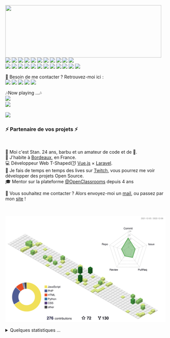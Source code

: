 <p>
  <img align="left" width="490" height="165" src="https://github-readme-stats.vercel.app/api?username=MrStanDu33&show_icons=true&hide_border=false&line_height=20&title_color=f69673&icon_color=1b93c9&show_owner=true"/>
  <p>
    <img src="https://img.shields.io/badge/-Visual%20Studio%20Code-23A9F2?style=flat-square&logo=Visual%20Studio%20Code&logoColor=white"/>
    <img src="https://img.shields.io/badge/-Github-181717?style=flat-square&logo=GitHub&logoColor=white"/>
    <img src="https://img.shields.io/badge/-Git-F44D27?style=flat-square&logo=Git&logoColor=white"/>
    <img src="https://img.shields.io/badge/-NPM-CB3837?style=flat-square&logo=NPM&logoColor=white"/>
    <img src="https://img.shields.io/badge/-Apache-D22128?style=flat-square&logo=Apache&logoColor=white"/>
    <img src="https://img.shields.io/badge/-Trello-0079BF?style=flat-square&logo=Trello&logoColor=white"/>
    <img src="https://img.shields.io/badge/-Slack-E01563?style=flat-square&logo=Slack&logoColor=white"/>
    <img src="https://img.shields.io/badge/-Sketch-FA6400?style=flat-square&logo=Sketch&logoColor=white"/>
    <img src="https://img.shields.io/badge/-MySQL-F29111?style=flat-square&logo=MySQL&logoColor=white"/>
    <img src="https://img.shields.io/badge/-Insomnia-5849BE?style=flat-square&logo=Insomnia&logoColor=white"/>
    <img src="https://img.shields.io/badge/-Notion-000000?style=flat-square&logo=Notion&logoColor=white"/><br/>
    <img src="https://img.shields.io/badge/-Vue.js-42B883?style=flat-square&logo=Vue.js&logoColor=white"/>
    <img src="https://img.shields.io/badge/-Laravel-F55247?style=flat-square&logo=Laravel&logoColor=white"/>
    <img src="https://img.shields.io/badge/-Lumen-E74430?style=flat-square&logo=Lumen&logoColor=white"/>
    <img src="https://img.shields.io/badge/-Storybook-FF4785?style=flat-square&logo=Storybook&logoColor=white"/>
    <img src="https://img.shields.io/badge/-WebPack-1C78C0?style=flat-square&logo=WebPack&logoColor=white"/>
    <img src="https://img.shields.io/badge/-ESLint-4B32C3?style=flat-square&logo=ESLint&logoColor=white"/>
    <img src="https://img.shields.io/badge/-HTML5-E34F26?style=flat-square&logo=HTML5&logoColor=white"/>
    <img src="https://img.shields.io/badge/-CSS3-1572B6?style=flat-square&logo=CSS3&logoColor=white"/>
    <img src="https://img.shields.io/badge/-Debian-A80030?style=flat-square&logo=Debian&logoColor=white"/>
    <img src="https://img.shields.io/badge/-Google%20Cloud-4285F4?style=flat-square&logo=Google%20Cloud&logoColor=white"/>
    <img src="https://img.shields.io/badge/-OVH%20Cloud-123F6D?style=flat-square&logo=OVH&logoColor=white"/>
    <img src="https://img.shields.io/badge/-Codacy-222F29?style=flat-square&logo=Codacy&logoColor=white"/>
  </p>
</p>
<p>
  📣 Besoin de me contacter ? Retrouvez-moi ici :<br/>
  <a href="mailto:contact@daniels-roth-stan.fr?subject=[GitHub]%20🔥%20Prise%20de%20contact&body=Bonjour%20Stan%2C%0A%0AJe%20viens%20vers%20toi%20aujourd%27hui%20apr%C3%A8s%20avoir%20vu%20ton%20profil%20GitHub%20pour%20..."><img src="https://img.shields.io/badge/e‑mail-D14836.svg?style=for-the-badge&logo=GMail&logoColor=white"/></a>
  <a href="https://instagram.com/mrstandu33"><img src="https://img.shields.io/badge/instagram-E4405F.svg?style=for-the-badge&logo=instagram&logoColor=white"/></a>
  <a href="https://twitch.tv/mrstandu33"><img src="https://img.shields.io/badge/twitch-9146FF.svg?style=for-the-badge&logo=twitch&logoColor=white"/></a>
  <a href="https://linkedin.com/in/stan-daniels-roth-278478127"><img src="https://img.shields.io/badge/linkedin-0077B5.svg?style=for-the-badge&logo=linkedin&logoColor=white"/></a>
  <a href="https://twitter.com/mrstandu33"><img src="https://img.shields.io/badge/twitter-1DA1F2.svg?style=for-the-badge&logo=twitter&logoColor=white"/></a>
</p>
<p>
  🎶Now playing ...🎶<br/>
  <a href="http://spotify-informer.daniels-roth-stan.fr/">
    <img height="75" src="http://spotify-informer.daniels-roth-stan.fr/api"/>
  </a><br/>
  <a href="https://github.com/MrStanDu33/spotify-informer"><img src="https://img.shields.io/badge/built%20with%20MrStanDu33%2Fspotify‑informer-1ED760.svg?style=flat-square&logo=spotify&logoColor=white"/></a><br/>
</p>

<img src="http://views.whatilearened.today/views/github/MrStanDu33/views.svg"/>
<h3>⚡️ Partenaire de vos projets ⚡️</h3><br/>
<p>
  🧔 Moi c'est <bold>Stan</bold>. 24 ans, barbu et un amateur de code et de 🍺.<br/>
  💼 J'habite à <a href="https://www.google.com/maps?q=bordeaux">Bordeaux</a>, en France.<br/>
  💻 Développeur Web <bold>T-Shaped</bold><em>(<a href="https://letslearnabout.net/blog/what-it-is-a-t-shaped-developer-and-why-you-should-be-one">?</a>)</em> <bold><a href="https://vuejs.org">Vue.js</a></bold> × <bold><a href="https://laravel.com">Laravel</a></bold>.<br/>
  🎥 Je fais de temps en temps des lives sur <a href="https://twitch.tv/mrstandu33">Twitch</a>, vous pourrez me voir développer des projets Open Source. <br/>
  🎓 Mentor sur la plateforme <a href="https://github.com/OpenClassrooms">@OpenClassrooms</a> depuis 4 ans
</p>
<p>
  🔗 Vous souhaitez me contacter ? Alors envoyez-moi un <a href="mailto:contact@daniels-roth-stan.fr?subject=[GitHub]%20🔥%20Prise%20de%20contact&body=Bonjour%20Stan%2C%0A%0AJe%20viens%20vers%20toi%20aujourd%27hui%20apr%C3%A8s%20avoir%20vu%20ton%20profil%20GitHub%20pour%20...">mail</a>, ou passez par mon <a href="https://daniels-roth-stan.fr">site</a> !
</p><br/>

![](./profile-3d-contrib/profile-green-animate.svg)

<details>
  <summary>Quelques statistiques ...</summary><br/>

<!--START_SECTION:waka-->

![Code Time](http://img.shields.io/badge/Code%20Time-2%2C077%20hrs%2039%20mins-blue)

![Profile Views](http://img.shields.io/badge/Profile%20Views-274-blue)

**🐱 My GitHub Data**

> 🏆 286 Contributions in the Year 2022
>
> 📦 2.5 MB Used in GitHub's Storage
>
> 💼 Opted to Hire
>
> 📜 32 Public Repositories
>
> 🔑 10 Private Repositories
>
> **I'm a Night 🦉**

```text
🌞 Morning    41 commits     ██░░░░░░░░░░░░░░░░░░░░░░░   10.54%
🌆 Daytime    124 commits    ████████░░░░░░░░░░░░░░░░░   31.88%
🌃 Evening    150 commits    █████████░░░░░░░░░░░░░░░░   38.56%
🌙 Night      74 commits     ████░░░░░░░░░░░░░░░░░░░░░   19.02%

```

📅 **I'm Most Productive on Tuesday**

```text
Monday       47 commits     ███░░░░░░░░░░░░░░░░░░░░░░   12.08%
Tuesday      83 commits     █████░░░░░░░░░░░░░░░░░░░░   21.34%
Wednesday    52 commits     ███░░░░░░░░░░░░░░░░░░░░░░   13.37%
Thursday     61 commits     ████░░░░░░░░░░░░░░░░░░░░░   15.68%
Friday       55 commits     ███░░░░░░░░░░░░░░░░░░░░░░   14.14%
Saturday     26 commits     █░░░░░░░░░░░░░░░░░░░░░░░░   6.68%
Sunday       65 commits     ████░░░░░░░░░░░░░░░░░░░░░   16.71%

```

📊 **This Week I Spent My Time On**

```text
⌚︎ Time Zone: Europe/Paris

💬 Programming Languages:
JavaScript               4 hrs 32 mins       ██████████████░░░░░░░░░░░   58.1%
sh                       1 hr 47 mins        █████░░░░░░░░░░░░░░░░░░░░   22.93%
Other                    40 mins             ██░░░░░░░░░░░░░░░░░░░░░░░   8.65%
JSON                     23 mins             █░░░░░░░░░░░░░░░░░░░░░░░░   4.97%
Markdown                 16 mins             █░░░░░░░░░░░░░░░░░░░░░░░░   3.53%

🔥 Editors:
VS Code                  5 hrs 53 mins       ██████████████████░░░░░░░   75.42%
Zsh                      1 hr 47 mins        █████░░░░░░░░░░░░░░░░░░░░   22.93%
Browser                  7 mins              ░░░░░░░░░░░░░░░░░░░░░░░░░   1.65%

💻 Operating System:
WSL                      7 hrs 40 mins       ████████████████████████░   98.35%
Windows                  7 mins              ░░░░░░░░░░░░░░░░░░░░░░░░░   1.65%

```

**I Mostly Code in PHP**

```text
PHP                      10 repos            ███████░░░░░░░░░░░░░░░░░░   29.41%
HTML                     8 repos             ██████░░░░░░░░░░░░░░░░░░░   23.53%
JavaScript               8 repos             ██████░░░░░░░░░░░░░░░░░░░   23.53%
Vue                      4 repos             ███░░░░░░░░░░░░░░░░░░░░░░   11.76%
CSS                      3 repos             ██░░░░░░░░░░░░░░░░░░░░░░░   8.82%

```

Last Updated on 07/12/2022 00:02:24 UTC

<!--END_SECTION:waka-->
</details>
